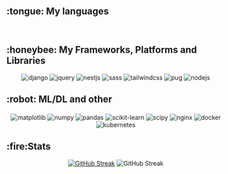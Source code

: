 

<h2> :tongue: My languages</h2>

<div align="center">
  <img src="https://img.shields.io/badge/c++-%2300599C.svg?style=for-the-badge&logo=c%2B%2B&logoColor=white)" alt="" />
  <img src="https://img.shields.io/badge/go-%231572B6.svg?style=for-the-badge&logo=go&logoColor=white" alt="" />
  <img src="https://img.shields.io/badge/html5-%23E34F26.svg?style=for-the-badge&logo=html5&logoColor=white" alt="" />
  <img src="https://img.shields.io/badge/javascript-%23323330.svg?style=for-the-badge&logo=javascript&logoColor=%23F7DF1E" alt="" />
  <img src="https://img.shields.io/badge/python-3670A0?style=for-the-badge&logo=python&logoColor=ffdd54" alt="" />
  <img src="https://img.shields.io/badge/typescript-%23007ACC.svg?style=for-the-badge&logo=typescript&logoColor=white" alt="" />
</div>

<h2>:honeybee: My Frameworks, Platforms and Libraries</h2>

<div align="center">
  <img src="https://img.shields.io/badge/django-%23092E20.svg?style=for-the-badge&logo=django&logoColor=white" alt="django" />
  <img src="https://img.shields.io/badge/jquery-%230769AD.svg?style=for-the-badge&logo=jquery&logoColor=white" alt="jquery" />
  <img src="https://img.shields.io/badge/nestjs-%23E0234E.svg?style=for-the-badge&logo=nestjs&logoColor=white" alt="nestjs" />
  <img src="https://img.shields.io/badge/SASS-hotpink.svg?style=for-the-badge&logo=SASS&logoColor=white" alt="sass" />
  <img src="https://img.shields.io/badge/tailwindcss-%2338B2AC.svg?style=for-the-badge&logo=tailwind-css&logoColor=white" alt="tailwindcss" />
  <img src="https://img.shields.io/badge/Pug-FFF?style=for-the-badge&logo=pug&logoColor=A86454" alt="pug" />
  <img src="https://img.shields.io/badge/node.js-6DA55F?style=for-the-badge&logo=node.js&logoColor=white" alt="nodejs" />
  
</div>
<h2><p>:robot: ML/DL and other</p> </h2>
<div align="center">
  <img src="https://img.shields.io/badge/Matplotlib-%23ffffff.svg?style=for-the-badge&logo=Matplotlib&logoColor=black" alt="matplotlib" />
  <img src="https://img.shields.io/badge/numpy-%23013243.svg?style=for-the-badge&logo=numpy&logoColor=white" alt="numpy" />
  <img src="https://img.shields.io/badge/pandas-%23150458.svg?style=for-the-badge&logo=pandas&logoColor=white" alt="pandas" />
  <img src="https://img.shields.io/badge/scikit--learn-%23F7931E.svg?style=for-the-badge&logo=scikit-learn&logoColor=white" alt="scikit-learn" />
  <img src="https://img.shields.io/badge/SciPy-%230C55A5.svg?style=for-the-badge&logo=scipy&logoColor=%white" alt="scipy" />
  <img src="https://img.shields.io/badge/nginx-%23009639.svg?style=for-the-badge&logo=nginx&logoColor=white" alt="nginx">
  <img src="https://img.shields.io/badge/docker-%230db7ed.svg?style=for-the-badge&logo=docker&logoColor=white" alt="docker">
  <img src="https://img.shields.io/badge/kubernetes-%23326ce5.svg?style=for-the-badge&logo=kubernetes&logoColor=white" alt="kubernetes">
</div>


<h2>:fire:Stats</h2>

<div align="center" justify="center"><a href="https://git.io/streak-stats"><img src="https://streak-stats.demolab.com?user=iLoveRamona&theme=dracula&mode=weekly&card_width=350&card_height=215&hide_current_streak=true" alt="GitHub Streak" /></a>
<img src="https://github-readme-stats.vercel.app/api/top-langs/?username=iLoveRamona&hide=jupyter%20notebook&theme=dracula&layout=donut&card_width=300" alt="GitHub Streak" /></div>

